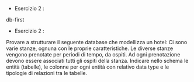 - Esercizio 2 :

db-first

- Esercizio 2 :

Provare a strutturare il seguente database che modellizza un hotel:
Ci sono varie stanze, ognuna con le proprie caratteristiche.
Le diverse stanze vengono prenotate per periodi di tempo, da ospiti.
Ad ogni prenotazione devono essere associati tutti gli ospiti della stanza.
Indicare nello schema le entità (tabelle), le colonne per ogni entità con relativo data type e le tipologie di relazioni tra le tabelle.

